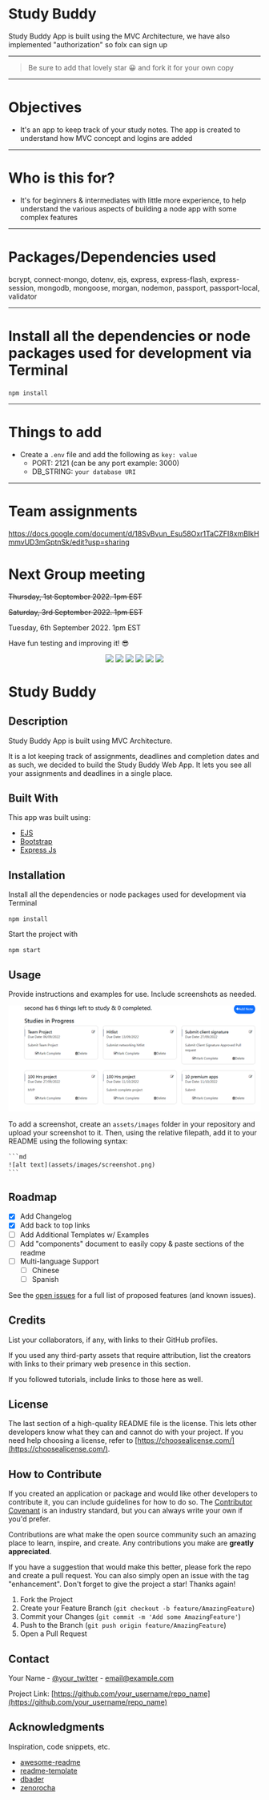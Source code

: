 # Study Buddy

Study Buddy App is built using the MVC Architecture, we have also implemented "authorization" so folx can sign up

---

> Be sure to add that lovely star 😀 and fork it for your own copy

---

# Objectives

- It's an app to keep track of your study notes. The app is created to understand how MVC concept and logins are added

---

# Who is this for? 

- It's for beginners & intermediates with little more experience, to help understand the various aspects of building a node app with some complex features

---

# Packages/Dependencies used 

bcrypt, connect-mongo, dotenv, ejs, express, express-flash, express-session, mongodb, mongoose, morgan, nodemon, passport, passport-local, validator

---

# Install all the dependencies or node packages used for development via Terminal

`npm install` 

---

# Things to add

- Create a `.env` file and add the following as `key: value` 
  - PORT: 2121 (can be any port example: 3000) 
  - DB_STRING: `your database URI` 
 ---
 
# Team assignments

https://docs.google.com/document/d/18SvBvun_Esu58Oxr1TaCZFI8xmBIkHmmvUD3mGptnSk/edit?usp=sharing

# Next Group meeting

~~Thursday, 1st September 2022. 1pm EST~~

~~Saturday, 3rd September 2022. 1pm EST~~

Tuesday, 6th September 2022. 1pm EST

 Have fun testing and improving it! 😎


 <p align="center">
<img src="https://img.shields.io/github/contributors/dyarawilliams/100devs-team-project?color=blue&style=for-the-badge">
<img src="https://img.shields.io/github/forks/dyarawilliams/100devs-team-project?color=lgreen&style=for-the-badge">
<img src="https://img.shields.io/github/stars/dyarawilliams/100devs-team-project?color=yellow&style=for-the-badge">
<img src="https://img.shields.io/github/issues/dyarawilliams/100devs-team-projectcolor=red&style=for-the-badge">
<img src="https://img.shields.io/github/issues-pr/dyarawilliams/100devs-team-project?color=darkorange&label=Pull%20Requests&style=for-the-badge">
<img src="https://img.shields.io/github/license/dyarawilliams/100devs-team-project?style=for-the-badge">
</p>

# Study Buddy

## Description

Study Buddy App is built using MVC Architecture.

It is a lot keeping track of assignments, deadlines and completion dates and as such, we decided to build the Study Buddy Web App.
It lets you see all your assignments and deadlines in a single place.


## Built With

This app was built using: 

* [EJS](https://ejs.org/)
* [Bootstrap](https://getbootstrap.com)
* [Express Js](https://expressjs.org)

## Installation

Install all the dependencies or node packages used for development via Terminal

`npm install` 

Start the project with

`npm start` 


## Usage

Provide instructions and examples for use. Include screenshots as needed.

![Project Screen Shot](public/images/studypage.png?raw=true)

To add a screenshot, create an `assets/images` folder in your repository and upload your screenshot to it. Then, using the relative filepath, add it to your README using the following syntax:

    ```md
    ![alt text](assets/images/screenshot.png)
    ```
    
## Roadmap

- [x] Add Changelog
- [x] Add back to top links
- [ ] Add Additional Templates w/ Examples
- [ ] Add "components" document to easily copy & paste sections of the readme
- [ ] Multi-language Support
    - [ ] Chinese
    - [ ] Spanish

See the [open issues](https://github.com/dyarawilliams/100devs-team-project/issues) for a full list of proposed features (and known issues).


## Credits

List your collaborators, if any, with links to their GitHub profiles.

If you used any third-party assets that require attribution, list the creators with links to their primary web presence in this section.

If you followed tutorials, include links to those here as well.

## License

The last section of a high-quality README file is the license. This lets other developers know what they can and cannot do with your project. If you need help choosing a license, refer to [https://choosealicense.com/](https://choosealicense.com/).

## How to Contribute

If you created an application or package and would like other developers to contribute it, you can include guidelines for how to do so. The [Contributor Covenant](https://www.contributor-covenant.org/) is an industry standard, but you can always write your own if you'd prefer.

Contributions are what make the open source community such an amazing place to learn, inspire, and create. Any contributions you make are **greatly appreciated**.

If you have a suggestion that would make this better, please fork the repo and create a pull request. You can also simply open an issue with the tag "enhancement".
Don't forget to give the project a star! Thanks again!

1. Fork the Project
2. Create your Feature Branch (`git checkout -b feature/AmazingFeature`)
3. Commit your Changes (`git commit -m 'Add some AmazingFeature'`)
4. Push to the Branch (`git push origin feature/AmazingFeature`)
5. Open a Pull Request

## Contact

Your Name - [@your_twitter](https://twitter.com/your_username) - email@example.com

Project Link: [https://github.com/your_username/repo_name](https://github.com/your_username/repo_name)

## Acknowledgments

Inspiration, code snippets, etc.
* [awesome-readme](https://github.com/matiassingers/awesome-readme)
* [readme-template](https://gist.github.com/DomPizzie/7a5ff55ffa9081f2de27c315f5018afc)
* [dbader](https://github.com/dbader/readme-template)
* [zenorocha](https://gist.github.com/zenorocha/4526327)



